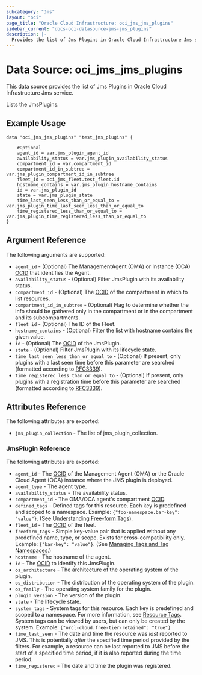 ```yaml
---
subcategory: "Jms"
layout: "oci"
page_title: "Oracle Cloud Infrastructure: oci_jms_jms_plugins"
sidebar_current: "docs-oci-datasource-jms-jms_plugins"
description: |-
  Provides the list of Jms Plugins in Oracle Cloud Infrastructure Jms service
---
```


# Data Source: oci_jms_jms_plugins
This data source provides the list of Jms Plugins in Oracle Cloud Infrastructure Jms service.

Lists the JmsPlugins.

## Example Usage

```hcl
data "oci_jms_jms_plugins" "test_jms_plugins" {

	#Optional
	agent_id = var.jms_plugin_agent_id
	availability_status = var.jms_plugin_availability_status
	compartment_id = var.compartment_id
	compartment_id_in_subtree = var.jms_plugin_compartment_id_in_subtree
	fleet_id = oci_jms_fleet.test_fleet.id
	hostname_contains = var.jms_plugin_hostname_contains
	id = var.jms_plugin_id
	state = var.jms_plugin_state
	time_last_seen_less_than_or_equal_to = var.jms_plugin_time_last_seen_less_than_or_equal_to
	time_registered_less_than_or_equal_to = var.jms_plugin_time_registered_less_than_or_equal_to
}
```

## Argument Reference

The following arguments are supported:

* `agent_id` - (Optional) The ManagementAgent (OMA) or Instance (OCA) [OCID](https://docs.cloud.oracle.com/iaas/Content/General/Concepts/identifiers.htm) that identifies the Agent.
* `availability_status` - (Optional) Filter JmsPlugin with its availability status.
* `compartment_id` - (Optional) The [OCID](https://docs.cloud.oracle.com/iaas/Content/General/Concepts/identifiers.htm) of the compartment in which to list resources. 
* `compartment_id_in_subtree` - (Optional) Flag to determine whether the info should be gathered only in the compartment or in the compartment and its subcompartments. 
* `fleet_id` - (Optional) The ID of the Fleet.
* `hostname_contains` - (Optional) Filter the list with hostname contains the given value. 
* `id` - (Optional) The [OCID](https://docs.cloud.oracle.com/iaas/Content/General/Concepts/identifiers.htm) of the JmsPlugin.
* `state` - (Optional) Filter JmsPlugin with its lifecycle state.
* `time_last_seen_less_than_or_equal_to` - (Optional) If present, only plugins with a last seen time before this parameter are searched (formatted according to [RFC3339](https://datatracker.ietf.org/doc/html/rfc3339)).
* `time_registered_less_than_or_equal_to` - (Optional) If present, only plugins with a registration time before this parameter are searched (formatted according to [RFC3339](https://datatracker.ietf.org/doc/html/rfc3339)).


## Attributes Reference

The following attributes are exported:

* `jms_plugin_collection` - The list of jms_plugin_collection.

### JmsPlugin Reference

The following attributes are exported:

* `agent_id` - The [OCID](https://docs.cloud.oracle.com/iaas/Content/General/Concepts/identifiers.htm) of the Management Agent (OMA) or the Oracle Cloud Agent (OCA) instance where the JMS plugin is deployed.
* `agent_type` - The agent type.
* `availability_status` - The availability status.
* `compartment_id` - The OMA/OCA agent's compartment [OCID](https://docs.cloud.oracle.com/iaas/Content/General/Concepts/identifiers.htm). 
* `defined_tags` - Defined tags for this resource. Each key is predefined and scoped to a namespace. Example: `{"foo-namespace.bar-key": "value"}`. (See [Understanding Free-form Tags](https://docs.cloud.oracle.com/iaas/Content/Tagging/Tasks/managingtagsandtagnamespaces.htm)). 
* `fleet_id` - The [OCID](https://docs.cloud.oracle.com/iaas/Content/General/Concepts/identifiers.htm) of the fleet. 
* `freeform_tags` - Simple key-value pair that is applied without any predefined name, type, or scope. Exists for cross-compatibility only. Example: `{"bar-key": "value"}`. (See [Managing Tags and Tag Namespaces](https://docs.cloud.oracle.com/iaas/Content/Tagging/Concepts/understandingfreeformtags.htm).) 
* `hostname` - The hostname of the agent. 
* `id` - The [OCID](https://docs.cloud.oracle.com/iaas/Content/General/Concepts/identifiers.htm) to identify this JmsPlugin.
* `os_architecture` - The architecture of the operating system of the plugin.
* `os_distribution` - The distribution of the operating system of the plugin.
* `os_family` - The operating system family for the plugin.
* `plugin_version` - The version of the plugin.
* `state` - The lifecycle state.
* `system_tags` - System tags for this resource. Each key is predefined and scoped to a namespace. For more information, see [Resource Tags](https://docs.cloud.oracle.com/iaas/Content/General/Concepts/resourcetags.htm). System tags can be viewed by users, but can only be created by the system.  Example: `{"orcl-cloud.free-tier-retained": "true"}` 
* `time_last_seen` - The date and time the resource was _last_ reported to JMS. This is potentially _after_ the specified time period provided by the filters. For example, a resource can be last reported to JMS before the start of a specified time period, if it is also reported during the time period. 
* `time_registered` - The date and time the plugin was registered. 

